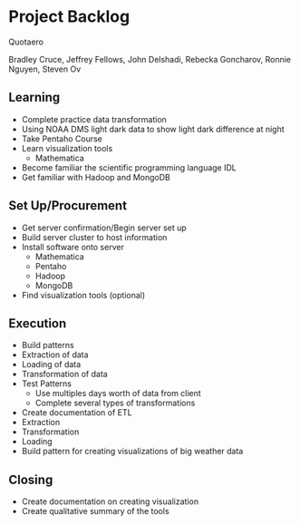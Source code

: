 # Project Backlog

Quotaero

Bradley Cruce, Jeffrey Fellows, John Delshadi, Rebecka Goncharov, Ronnie Nguyen, Steven Ov

## Learning
+ Complete practice data transformation 
+ Using NOAA DMS light dark data to show light dark difference at night 
+ Take Pentaho Course
+ Learn visualization tools
	+ Mathematica
+ Become familiar the scientific programming language IDL 
+ Get familiar with Hadoop and MongoDB

## Set Up/Procurement
+ Get server confirmation/Begin server set up 
+ Build server cluster to host information
+ Install software onto server
	+ Mathematica
	+ Pentaho
	+ Hadoop
	+ MongoDB
+ Find visualization tools (optional)

## Execution
+ Build patterns 
+ Extraction of data
+ Loading of data
+ Transformation of data
+ Test Patterns
	+ Use multiples days worth of data from client
	+ Complete several types of transformations
+ Create documentation of ETL
+ Extraction
+ Transformation
+ Loading
+ Build pattern for creating visualizations of big weather data

## Closing
+ Create documentation on creating visualization
+ Create qualitative summary of the tools


